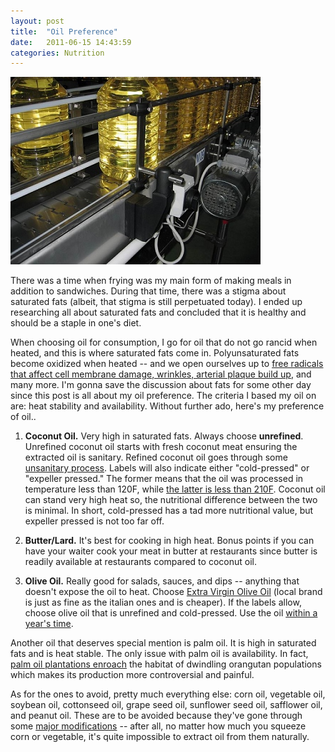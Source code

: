 ```yaml
---
layout: post
title:  "Oil Preference"
date:   2011-06-15 14:43:59
categories: Nutrition
---
```



<img src="/assets/oil_in_bottles.jpg" width=""/>



There was a time when frying was my main form of making meals in addition to sandwiches. During that time, there was a stigma about saturated fats (albeit, that stigma is still perpetuated today).  I ended up researching all about saturated fats and concluded <a hreft="http://www.marksdailyapple.com/fats/" target="_blank">that it is healthy</a> and should be a staple in one's diet.  

When choosing oil for consumption, I go for oil that do not go rancid when heated, and this is where saturated fats come in. Polyunsaturated fats become oxidized when heated -- and we open ourselves up to <a href="http://www.marksdailyapple.com/fats/" target="_blank">free radicals that affect cell membrane damage, wrinkles, arterial plaque build up</a>, and many more.  I'm gonna save the discussion about fats for some other day since this post is all about my oil preference.  The criteria I based my oil on are: heat stability and availability.  Without further ado, here's my preference of oil..

1. **Coconut Oil.** Very high in saturated fats. Always choose **unrefined**. Unrefined coconut oil starts with fresh coconut meat ensuring the extracted oil is sanitary. Refined coconut oil goes through some <a href="http://www.marksdailyapple.com/coconut-oil-health-benefits/#refined" target="_blank">unsanitary process</a>.  Labels will also indicate either "cold-pressed" or "expeller pressed."  The former means that the oil was processed in temperature less than 120F, while <a href="http://www.coconutoilfacts.org/cold-pressed-coconut-oil.php" target="_blank">the latter is less than 210F</a>. Coconut oil can stand very high heat so, the nutritional difference between the two is minimal.  In short, cold-pressed has a tad more nutritional value, but expeller pressed is not too far off.


2. **Butter/Lard.** It's best for cooking in high heat. Bonus points if you can have your waiter cook your meat in butter at restaurants since butter is readily available at restaurants compared to coconut oil.

3. **Olive Oil.**  Really good for salads, sauces, and dips -- anything that doesn't expose the oil to heat.  Choose <a href="http://www.marksdailyapple.com/is-all-olive-oil-created-equal/" target="_blank">Extra Virgin Olive Oil</a> (local brand is just as fine as the italian ones and is cheaper).  If the labels allow, choose olive oil that is unrefined and cold-pressed. Use the oil <a href="http://www.marksdailyapple.com/olive-oil/" target="_blank">within a year's time</a>.



Another oil that deserves special mention is palm oil.  It is high in saturated fats and is heat stable.  The only issue with palm oil is availability.  In fact, <a href="http://www.marksdailyapple.com/healthy-oils/" target="_blank">palm  oil plantations enroach</a> the habitat of dwindling orangutan populations which makes its production more controversial and painful.


As for the ones to avoid, pretty much everything else: corn oil, vegetable oil, soybean oil, cottonseed oil, grape seed oil, sunflower seed oil, safflower oil, and peanut oil. These are to be avoided because they've gone through some <a href="http://www.marksdailyapple.com/healthy-oils/" target="_blank">major modifications</a> -- after all, no matter how much you squeeze corn or vegetable, it's quite impossible to extract oil from them naturally. 